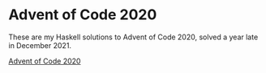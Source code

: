 # Advent of Code 2020

These are my Haskell solutions to Advent of Code 2020, solved a year late in December 2021.

[Advent of Code 2020](https://adventofcode.com/2020)

